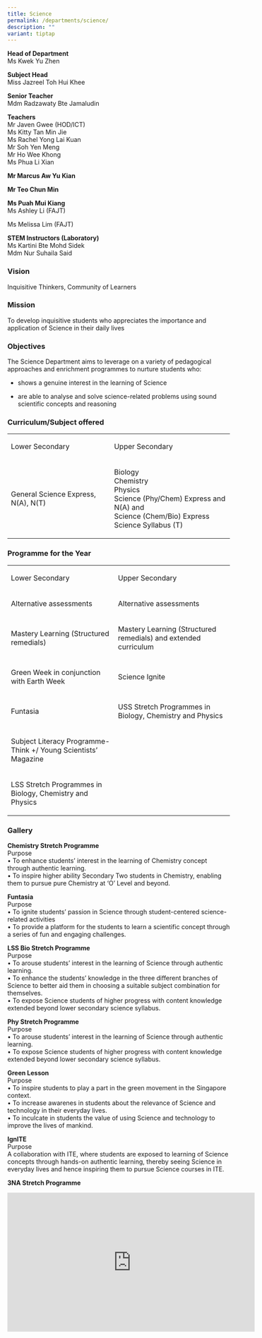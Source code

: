 ```yaml
---
title: Science
permalink: /departments/science/
description: ""
variant: tiptap
---
```

<p><strong>Head of Department</strong>
<br>Ms Kwek Yu Zhen</p>
<p><strong>Subject Head</strong>
<br>Miss Jazreel Toh Hui Khee</p>
<p><strong>Senior Teacher</strong>
<br>Mdm Radzawaty Bte Jamaludin</p>
<p><strong>Teachers</strong>
<br>Mr Javen Gwee (HOD/ICT)
<br>Ms Kitty Tan Min Jie
<br>Ms Rachel Yong Lai Kuan
<br>Mr Soh Yen Meng
<br>Mr Ho Wee Khong
<br>Ms Phua Li Xian</p>
<p><strong>Mr Marcus Aw Yu Kian</strong>
</p>
<p><strong>Mr Teo Chun Min</strong>
</p>
<p><strong>Ms Puah Mui Kiang</strong>
<br>Ms Ashley Li (FAJT)</p>
<p>Ms Melissa Lim (FAJT)</p>
<p><strong>STEM Instructors (Laboratory)</strong>
<br>Ms Kartini Bte Mohd Sidek
<br>Mdm Nur Suhaila Said</p>
<h3>Vision</h3>
<p>Inquisitive Thinkers, Community of Learners</p>
<h3>Mission</h3>
<p>To develop inquisitive students who appreciates the importance and application
of Science in their daily lives</p>
<h3>Objectives</h3>
<p>The Science Department aims to leverage on a variety of pedagogical approaches
and enrichment programmes to nurture students who:</p>
<ul data-tight="true" class="tight">
<li>
<p>shows a genuine interest in the learning of Science</p>
</li>
<li>
<p>are able to analyse and solve science-related problems using sound scientific
concepts and reasoning</p>
</li>
</ul>
<h3>Curriculum/Subject offered</h3>
<table style="minWidth: 50px">
<colgroup>
<col>
<col>
</colgroup>
<tbody>
<tr>
<td rowspan="1" colspan="1">
<p>Lower Secondary</p>
</td>
<td rowspan="1" colspan="1">
<p>Upper Secondary</p>
</td>
</tr>
<tr>
<td rowspan="1" colspan="1">
<p>General Science Express, N(A), N(T)</p>
</td>
<td rowspan="1" colspan="1">
<p>Biology
<br>Chemistry
<br>Physics
<br>Science (Phy/Chem) Express and N(A) and
<br>Science (Chem/Bio) Express
<br>Science Syllabus (T)</p>
</td>
</tr>
</tbody>
</table>
<h3>Programme for the Year</h3>
<table style="minWidth: 50px">
<colgroup>
<col>
<col>
</colgroup>
<tbody>
<tr>
<td rowspan="1" colspan="1">
<p>Lower Secondary</p>
</td>
<td rowspan="1" colspan="1">
<p>Upper Secondary</p>
</td>
</tr>
<tr>
<td rowspan="1" colspan="1">
<p>Alternative assessments</p>
</td>
<td rowspan="1" colspan="1">
<p>Alternative assessments</p>
</td>
</tr>
<tr>
<td rowspan="1" colspan="1">
<p>Mastery Learning (Structured remedials)</p>
</td>
<td rowspan="1" colspan="1">
<p>Mastery Learning (Structured remedials) and extended curriculum</p>
</td>
</tr>
<tr>
<td rowspan="1" colspan="1">
<p>Green Week in conjunction with Earth Week</p>
</td>
<td rowspan="1" colspan="1">
<p>Science Ignite</p>
</td>
</tr>
<tr>
<td rowspan="1" colspan="1">
<p>Funtasia</p>
</td>
<td rowspan="1" colspan="1">
<p>USS Stretch Programmes in Biology, Chemistry and Physics</p>
</td>
</tr>
<tr>
<td rowspan="1" colspan="1">
<p>Subject Literacy Programme-
<br>Think +/ Young Scientists’ Magazine</p>
</td>
<td rowspan="1" colspan="1">
<p></p>
</td>
</tr>
<tr>
<td rowspan="1" colspan="1">
<p>LSS Stretch Programmes in Biology, Chemistry and Physics</p>
</td>
<td rowspan="1" colspan="1">
<p></p>
</td>
</tr>
</tbody>
</table>
<h3>Gallery</h3>
<p><strong>Chemistry Stretch Programme</strong>
<br>Purpose
<br>• To enhance students’ interest in the learning of Chemistry concept through
authentic learning.
<br>• To inspire higher ability Secondary Two students in Chemistry, enabling
them to pursue pure Chemistry at ‘O’ Level and beyond.</p>
<p><strong>Funtasia</strong>
<br>Purpose
<br>• To ignite students’ passion in Science through student-centered science-related
activities
<br>• To provide a platform for the students to learn a scientific concept
through a series of fun and engaging challenges.</p>
<p><strong>LSS Bio Stretch Programme</strong>
<br>Purpose
<br>• To arouse students’ interest in the learning of Science through authentic
learning.
<br>• To enhance the students’ knowledge in the three different branches of
Science to better aid them in choosing a suitable subject combination for
themselves.
<br>• To expose Science students of higher progress with content knowledge
extended beyond lower secondary science syllabus.</p>
<p><strong>Phy Stretch Programme</strong>
<br>Purpose
<br>• To arouse students’ interest in the learning of Science through authentic
learning.
<br>• To expose Science students of higher progress with content knowledge
extended beyond lower secondary science syllabus.</p>
<p><strong>Green Lesson</strong>
<br>Purpose
<br>• To inspire students to play a part in the green movement in the Singapore
context.
<br>• To increase awarenes in students about the relevance of Science and
technology in their everyday lives.
<br>• To inculcate in students the value of using Science and technology to
improve the lives of mankind.</p>
<p><strong>IgnITE</strong>
<br>Purpose
<br>A collaboration with ITE, where students are exposed to learning of Science
concepts through hands-on authentic learning, thereby seeing Science in
everyday lives and hence inspiring them to pursue Science courses in ITE.</p>
<p><strong>3NA Stretch Programme</strong>
</p>
<div class="iframe-wrapper">
<iframe height="315" width="560" allowfullscreen="true" frameborder="0" src="https://www.youtube.com/embed/LQaOEcFwVhA?si=rELM3rW9bURRVGiF"></iframe>
</div>
<p></p>